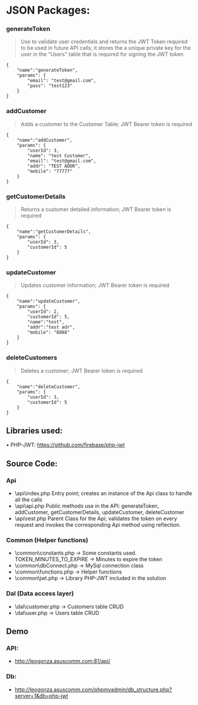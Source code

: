 # JSON Packages:

### generateToken
> Use to validate user credentials and returns the JWT Token required to be used in future API calls; it stores the a unique private key for the user in the "Users" table that is required for signing the JWT token
```
{
	"name":"generateToken",
	"params": {
		"email": "test@gmail.com",
		"pass": "test123"
	}
}
```

### addCustomer
> Adds a customer to the Customer Table; JWT Bearer token is required
```
{
	"name":"addCustomer",
	"params": {
		"userId": 3,
		"name": "test Customer",
		"email": "test@gmail.com",
		"addr": "TEST ADDR",
		"mobile": "77777"
	}
}
```

### getCustomerDetails
> Returns a customer detailed information; JWT Bearer token is required
```
{
	"name":"getCustomerDetails",
	"params": {
		"userId": 3,
		"customerId": 5
	}
}
```

### updateCustomer
> Updates customer information; JWT Bearer token is required
```
{
	"name":"updateCustomer",
	"params": {
		"userId": 2,
		"customerId": 5,
		"name":"test",
		"addr":"test adr",
		"mobile": "8888"
	}
}	
```
### deleteCustomers
> Deletes a customer; JWT Bearer token is required
```
{
	"name":"deleteCustomer",
	"params": {
		"userId": 3,
		"customerId": 5
	}
}
```

## Libraries used:
•	PHP-JWT: https://github.com/firebase/php-jwt

## Source Code:
### Api
* \api\index.php 
	Entry point; creates an instance of the Api class to handle all the calls
* \api\api.php
	Public methods use in the API: generateToken, addCustomer, getCustomerDetails, updateCustomer, deleteCustomer
* \api\rest.php
	Parent Class for the Api; validates the token on every request and invokes the corresponding Api method using reflection.

### Common (Helper functions)
* \common\constants.php -> Some constants used.
	TOKEN_MINUTES_TO_EXPIRE -> Minutes to expire the token
* \common\dbConnect.php -> MySql connection class
* \common\functions.php -> Helper functions
* \common\jwt.php -> Library PHP-JWT included in the solution

### Dal (Data access layer)
* \dal\customer.php  -> Customers table CRUD
* \dal\user.php -> Users table CRUD

## Demo
### API:
* http://leogonza.asuscomm.com:81/api/

### Db:
* http://leogonza.asuscomm.com/phpmyadmin/db_structure.php?server=1&db=php-jwt

